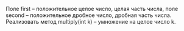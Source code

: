 Поле first – положительное целое число, целая часть числа, поле second – положительное
дробное число, дробная часть числа. Реализовать метод multiply(int k) – умножение на
целое число k.

